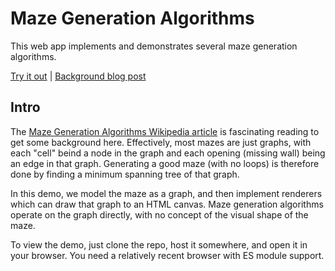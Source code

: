 # Maze Generation Algorithms

This web app implements and demonstrates several maze generation algorithms.

[Try it out](https://mazegen.johnellmore.com) |
[Background blog post](https://johnellmore.com/posts/20210622-maze-generation/)

## Intro

The
[Maze Generation Algorithms Wikipedia
article](https://en.wikipedia.org/wiki/Maze_generation_algorithm) is fascinating
reading to get some background here. Effectively, most mazes are just graphs,
with each "cell" beind a node in the graph and each opening (missing wall) being
an edge in that graph. Generating a good maze (with no loops) is therefore done
by finding a minimum spanning tree of that graph.

In this demo, we model the maze as a graph, and then implement renderers which
can draw that graph to an HTML canvas. Maze generation algorithms operate on the
graph directly, with no concept of the visual shape of the maze.

To view the demo, just clone the repo, host it somewhere, and open it in your
browser. You need a relatively recent browser with ES module support.
